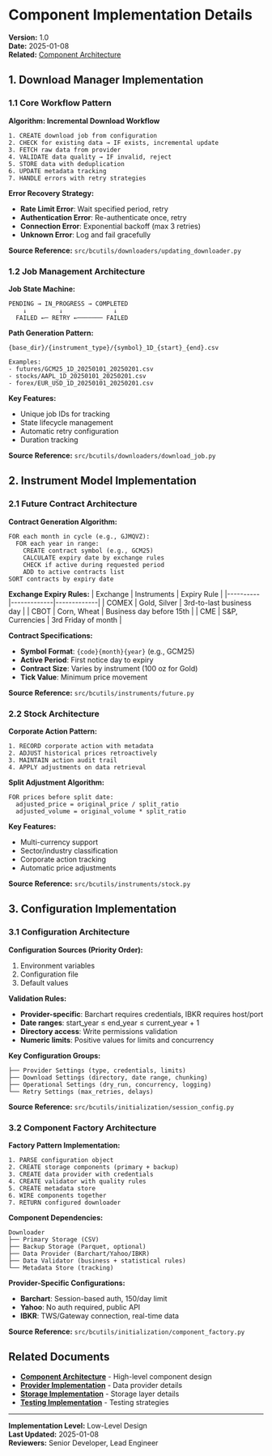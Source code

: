 # Component Implementation Details

**Version:** 1.0  
**Date:** 2025-01-08  
**Related:** [Component Architecture](../hld/02-component-architecture.md)

## 1. Download Manager Implementation

### 1.1 Core Workflow Pattern

**Algorithm: Incremental Download Workflow**
```
1. CREATE download job from configuration
2. CHECK for existing data → IF exists, incremental update
3. FETCH raw data from provider
4. VALIDATE data quality → IF invalid, reject
5. STORE data with deduplication
6. UPDATE metadata tracking
7. HANDLE errors with retry strategies
```

**Error Recovery Strategy:**
- **Rate Limit Error**: Wait specified period, retry
- **Authentication Error**: Re-authenticate once, retry
- **Connection Error**: Exponential backoff (max 3 retries)
- **Unknown Error**: Log and fail gracefully

**Source Reference:** `src/bcutils/downloaders/updating_downloader.py`

### 1.2 Job Management Architecture

**Job State Machine:**
```
PENDING → IN_PROGRESS → COMPLETED
    ↓         ↓              ↓
  FAILED ←─ RETRY ←─────── FAILED
```

**Path Generation Pattern:**
```
{base_dir}/{instrument_type}/{symbol}_1D_{start}_{end}.csv

Examples:
- futures/GCM25_1D_20250101_20250201.csv
- stocks/AAPL_1D_20250101_20250201.csv
- forex/EUR_USD_1D_20250101_20250201.csv
```

**Key Features:**
- Unique job IDs for tracking
- State lifecycle management
- Automatic retry configuration
- Duration tracking

**Source Reference:** `src/bcutils/downloaders/download_job.py`

## 2. Instrument Model Implementation

### 2.1 Future Contract Architecture

**Contract Generation Algorithm:**
```
FOR each month in cycle (e.g., GJMQVZ):
  FOR each year in range:
    CREATE contract symbol (e.g., GCM25)
    CALCULATE expiry date by exchange rules
    CHECK if active during requested period
    ADD to active contracts list
SORT contracts by expiry date
```

**Exchange Expiry Rules:**
| Exchange | Instruments | Expiry Rule |
|----------|-------------|-------------|
| COMEX | Gold, Silver | 3rd-to-last business day |
| CBOT | Corn, Wheat | Business day before 15th |
| CME | S&P, Currencies | 3rd Friday of month |

**Contract Specifications:**
- **Symbol Format**: `{code}{month}{year}` (e.g., GCM25)
- **Active Period**: First notice day to expiry
- **Contract Size**: Varies by instrument (100 oz for Gold)
- **Tick Value**: Minimum price movement

**Source Reference:** `src/bcutils/instruments/future.py`

### 2.2 Stock Architecture

**Corporate Action Pattern:**
```
1. RECORD corporate action with metadata
2. ADJUST historical prices retroactively
3. MAINTAIN action audit trail
4. APPLY adjustments on data retrieval
```

**Split Adjustment Algorithm:**
```
FOR prices before split date:
  adjusted_price = original_price / split_ratio
  adjusted_volume = original_volume * split_ratio
```

**Key Features:**
- Multi-currency support
- Sector/industry classification
- Corporate action tracking
- Automatic price adjustments

**Source Reference:** `src/bcutils/instruments/stock.py`

## 3. Configuration Implementation

### 3.1 Configuration Architecture

**Configuration Sources (Priority Order):**
1. Environment variables
2. Configuration file
3. Default values

**Validation Rules:**
- **Provider-specific**: Barchart requires credentials, IBKR requires host/port
- **Date ranges**: start_year ≤ end_year ≤ current_year + 1
- **Directory access**: Write permissions validation
- **Numeric limits**: Positive values for limits and concurrency

**Key Configuration Groups:**
```
├── Provider Settings (type, credentials, limits)
├── Download Settings (directory, date range, chunking)
├── Operational Settings (dry_run, concurrency, logging)
└── Retry Settings (max_retries, delays)
```

**Source Reference:** `src/bcutils/initialization/session_config.py`

### 3.2 Component Factory Architecture

**Factory Pattern Implementation:**
```
1. PARSE configuration object
2. CREATE storage components (primary + backup)
3. CREATE data provider with credentials
4. CREATE validator with quality rules
5. CREATE metadata store
6. WIRE components together
7. RETURN configured downloader
```

**Component Dependencies:**
```
Downloader
├── Primary Storage (CSV)
├── Backup Storage (Parquet, optional)
├── Data Provider (Barchart/Yahoo/IBKR)
├── Data Validator (business + statistical rules)
└── Metadata Store (tracking)
```

**Provider-Specific Configurations:**
- **Barchart**: Session-based auth, 150/day limit
- **Yahoo**: No auth required, public API
- **IBKR**: TWS/Gateway connection, real-time data

**Source Reference:** `src/bcutils/initialization/component_factory.py`

## Related Documents

- **[Component Architecture](../hld/02-component-architecture.md)** - High-level component design
- **[Provider Implementation](03-provider-implementation.md)** - Data provider details
- **[Storage Implementation](04-storage-implementation.md)** - Storage layer details
- **[Testing Implementation](06-testing-implementation.md)** - Testing strategies

---

**Implementation Level:** Low-Level Design  
**Last Updated:** 2025-01-08  
**Reviewers:** Senior Developer, Lead Engineer